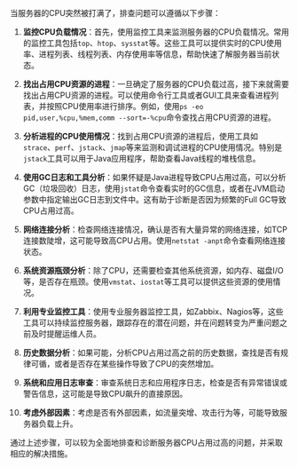 当服务器的CPU突然被打满了，排查问题可以遵循以下步骤：

1. **监控CPU负载情况**：首先，使用监控工具来监测服务器的CPU负载情况。常用的监控工具包括`top`、`htop`、`sysstat`等。这些工具可以提供实时的CPU使用率、进程列表、线程列表、内存使用率等信息，帮助快速了解服务器当前状态。

2. **找出占用CPU资源的进程**：一旦确定了服务器的CPU负载过高，接下来就需要找出占用CPU资源的进程。可以使用命令行工具或者GUI工具来查看进程列表，并按照CPU使用率进行排序。例如，使用`ps -eo pid,user,%cpu,%mem,comm --sort=-%cpu`命令查找占用CPU资源的进程。

3. **分析进程的CPU使用情况**：找到占用CPU资源的进程后，使用工具如`strace`、`perf`、`jstack`、`jmap`等来监测和调试进程的CPU使用情况。特别是`jstack`工具可以用于Java应用程序，帮助查看Java线程的堆栈信息。

4. **使用GC日志和工具分析**：如果怀疑是Java进程导致CPU占用过高，可以分析GC（垃圾回收）日志，使用`jstat`命令查看实时的GC信息，或者在JVM启动参数中指定输出GC日志到文件中。这有助于诊断是否因为频繁的Full GC导致CPU占用过高。

5. **网络连接分析**：检查网络连接情况，确认是否有大量异常的网络连接，如TCP连接数陡增，这可能导致高CPU占用。使用`netstat -anpt`命令查看网络连接状态。

6. **系统资源瓶颈分析**：除了CPU，还需要检查其他系统资源，如内存、磁盘I/O等，是否存在瓶颈。使用`vmstat`、`iostat`等工具可以提供这些资源的使用情况。

7. **利用专业监控工具**：使用专业服务器监控工具，如Zabbix、Nagios等，这些工具可以持续监控服务器，跟踪存在的潜在问题，并在问题转变为严重问题之前及时提醒运维人员。

8. **历史数据分析**：如果可能，分析CPU占用过高之前的历史数据，查找是否有规律可循，或者是否存在某些操作导致了CPU的突然增加。

9. **系统和应用日志审查**：审查系统日志和应用程序日志，检查是否有异常错误或警告信息，这可能是导致CPU飙升的直接原因。

10. **考虑外部因素**：考虑是否有外部因素，如流量突增、攻击行为等，可能导致服务器负载上升。

通过上述步骤，可以较为全面地排查和诊断服务器CPU占用过高的问题，并采取相应的解决措施。